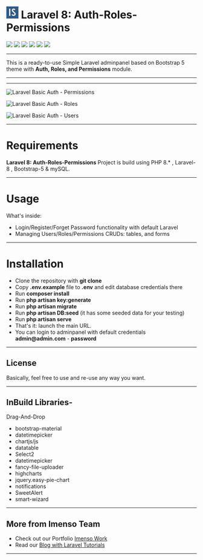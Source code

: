 # ![](public/assets/images/favicon.png) Laravel 8: Auth-Roles-Permissions 


![](https://imenso.co/language-badge/php8.png)
![](https://imenso.co/language-badge/laravel8.png)
![](https://imenso.co/language-badge/bootstrap5.png)
![](https://imenso.co/language-badge/mysql5.png)
![](https://imenso.co/language-badge/html5.png)
![](https://imenso.co/language-badge/css5.png)

---

This is a ready-to-use Simple Laravel adminpanel based on Bootstrap 5 theme with __Auth, Roles, and Permissions__ module.

---

---
![Laravel Basic Auth - Permissions](https://imenso.co/dev/git_images/permissions.png)

![Laravel Basic Auth - Roles](https://imenso.co/dev/git_images/roles.png)

![Laravel Basic Auth - Users](https://imenso.co/dev/git_images/users.png)

---
# Requirements

__Laravel 8: Auth-Roles-Permissions__ Project is build using PHP 8.* , Laravel-8 , Bootstrap-5 & mySQL.

---
# Usage
What's inside:

- Login/Register/Forget Password functionality with default Laravel 
- Managing Users/Roles/Permissions CRUDs: tables, and forms

---

# Installation

- Clone the repository with __git clone__
- Copy __.env.example__ file to __.env__ and edit database credentials there
- Run __composer install__
- Run __php artisan key:generate__
- Run __php artisan migrate__
- Run __php artisan DB:seed__ (it has some seeded data for your testing)
- Run __php artisan serve__
- That's it: launch the main URL. 
- You can login to adminpanel with default credentials __admin@admin.com__ - __password__
---

## License

Basically, feel free to use and re-use any way you want.

---

## InBuild Libraries- 
Drag-And-Drop
- bootstrap-material
- datetimepicker
- chartjs/js
- datatable
- Select2
- datetimepicker
- fancy-file-uploader
- highcharts
- jquery.easy-pie-chart
- notifications
- SweetAlert
- smart-wizard
---

## More from Imenso Team

- Check out our Portfolio [Imenso Work](https://www.imensosoftware.com/work)
- Read our [Blog with Laravel Tutorials](https://www.imensosoftware.com/blogs)
---
